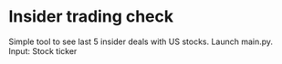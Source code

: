 # Insider trading check
Simple tool to see last 5 insider deals with US stocks.
Launch main.py.
Input: Stock ticker
